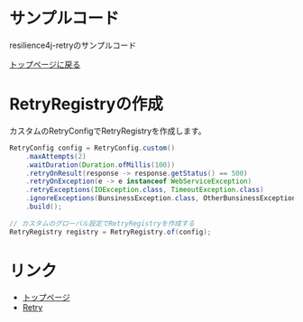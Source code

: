 サンプルコード
============
resilience4j-retryのサンプルコード

[トップページに戻る](../index.md)

# RetryRegistryの作成
カスタムのRetryConfigでRetryRegistryを作成します。

```java
RetryConfig config = RetryConfig.custom()
    .maxAttempts(2)
    .waitDuration(Duration.ofMillis(100))
    .retryOnResult(response -> response.getStatus() == 500)
    .retryOnException(e -> e instanceof WebServiceException)
    .retryExceptions(IOException.class, TimeoutException.class)
    .ignoreExceptions(BunsinessException.class, OtherBunsinessException.class)
    .build();
    
// カスタムのグローバル設定でRetryRegistryを作成する
RetryRegistry registry = RetryRegistry.of(config);
```

# リンク
- [トップページ](../index.md)
- [Retry](retry.md)
